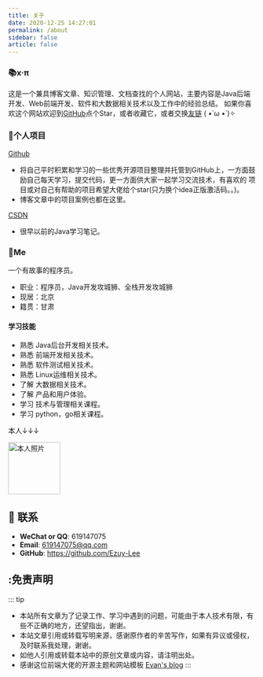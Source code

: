 ```yaml
---
title: 关于
date: 2020-12-25 14:27:01
permalink: /about
sidebar: false
article: false
---
```


### 📚x·π
这是一个兼具博客文章、知识管理、文档查找的个人网站，主要内容是Java后端开发、Web前端开发、软件和大数据相关技术以及工作中的经验总结。
如果你喜欢这个网站欢迎到[GitHub](https://github.com/Ezuy-Lee/xpai)点个Star，或者收藏它，或者交换[友链](/friends/) ( •̀ ω •́ )✧



### 🎨个人项目

[Github](https://github.com/Ezuy-Lee/)
- 将自己平时积累和学习的一些优秀开源项目整理并托管到GitHub上，一方面鼓励自己每天学习，提交代码，更一方面供大家一起学习交流技术，有喜欢的
项目或对自己有帮助的项目希望大佬给个star(只为换个idea正版激活码。。)。
- 博客文章中的项目案例也都在这里。

[CSDN](https://blog.csdn.net/LYZ2017?spm=1010.2135.3001.5343)

- 很早以前的Java学习笔记。






### 🐼Me

一个有故事的程序员。

- 职业：程序员，Java开发攻城狮、全栈开发攻城狮
- 现居：北京
- 籍贯：甘肃


#### 学习技能
* 熟悉 Java后台开发相关技术。
* 熟悉 前端开发相关技术。
* 熟悉 软件测试相关技术。
* 熟悉 Linux运维相关技术。
* 了解 大数据相关技术。
* 了解 产品和用户体验。
* 学习 技术与管理相关课程。
* 学习 python，go相关课程。


本人↓↓↓

<img src='https://cdn.jsdelivr.net/gh/Ezuy-Lee/RainzeDrawingBed/media/blogger-avatar.png' alt='本人照片' style="width:106px;">


## :email: 联系

- **WeChat or QQ**: <a :href="qqUrl" class='qq'>619147075</a>
- **Email**:  <a href="mailto:619147075@qq.com">619147075@qq.com</a>
- **GitHub**: <https://github.com/Ezuy-Lee>


## :免责声明

::: tip
- 本站所有文章为了记录工作、学习中遇到的问题，可能由于本人技术有限，有些不正确的地方，还望指出，谢谢。
- 本站文章引用或转载写明来源，感谢原作者的辛苦写作，如果有异议或侵权，及时联系我处理，谢谢。
- 如他人引用或转载本站中的原创文章或内容，请注明出处。
- 感谢这位前端大佬的开源主题和网站模板 [Evan's blog](https://xugaoyi.com/)
:::



<script>
  export default {
    data(){
      return {
        qqUrl: 'tencent://message/?uin=894072666&Site=&Menu=yes'
      }
    },
    mounted(){
      const flag =  navigator.userAgent.match(/(phone|pad|pod|iPhone|iPod|ios|iPad|Android|Mobile|BlackBerry|IEMobile|MQQBrowser|JUC|Fennec|wOSBrowser|BrowserNG|WebOS|Symbian|Windows Phone)/i);
      if(flag){
        this.qqUrl = 'mqqwpa://im/chat?chat_type=wpa&uin=619147075&version=1&src_type=web&web_src=oicqzone.com'
      }
    }
  }
</script>
